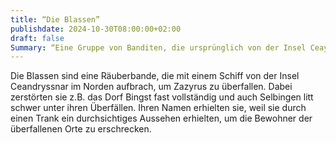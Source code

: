 ```yaml
---
title: “Die Blassen”
publishdate: 2024-10-30T08:00:00+02:00
draft: false
Summary: “Eine Gruppe von Banditen, die ursprünglich von der Insel Ceaydryssnar stammt.”
---
```



Die Blassen sind eine Räuberbande, die mit einem Schiff von der Insel Ceandryssnar im Norden aufbrach, um Zazyrus zu überfallen. Dabei zerstörten sie z.B. das Dorf Bingst fast vollständig und auch Selbingen litt schwer unter ihren Überfällen. Ihren Namen erhielten sie, weil sie durch einen Trank ein durchsichtiges Aussehen erhielten, um die Bewohner der überfallenen Orte zu erschrecken.
